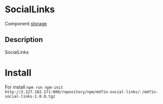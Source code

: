 # SocialLinks

Component [storage](http://3.127.182.171:808/#browse/welcome)

## Description

SocialLinks

# Install

For install `npm run npm-init http://3.127.182.171:808/repository/npm/mdfin-social-links/-/mdfin-social-links-1.0.0.tgz`
